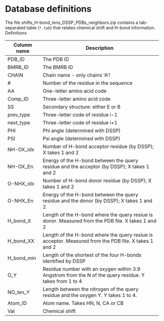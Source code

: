 # Database definitions

The file shifts_H-bond_lens_DSSP_PDBs_neighbors.zip contains a tab-separated table (`*.tab`) that relates chemical shift and H-bond information. 
Definitions

| Column name | Description                                                                                            |
|-------------|--------------------------------------------------------------------------------------------------------|
| PDB_ID      | The PDB ID                                                                                             |
| BMRB_ID     | The BMRB ID                                                                                            |
| CHAIN       | Chain name - only chains 'A'!                                                                          |
| #           | Number of the residue in the sequence                                                                  |
| AA          | One-letter amino acid code                                                                             |
| Comp_ID     | Three-letter amino acid code                                                                           |
| SS          | Secondary structure: either E or B                                                                     |
| prev_type   | Three-letter code of residue i-1                                                                       |
| next_type   | Three-letter code of residue i+1                                                                       |
| PHI         | Phi angle (determined with DSSP)                                                                       |
| PSI         | Psi angle (determined with DSSP)                                                                       |
| NH-OX_idx   | Number of H-bond acceptor residue (by DSSP); X takes 1 and 2                                           |
| NH-OX_En    | Energy of the H-bond between the query residue and the acceptor (by DSSP); X takes 1 and 2             |
| O-NHX_idx   | Number of H-bond donor residue (by DSSP); X takes 1 and 2                                              |
| O-NHX_En    | Energy of the H-bond between the query residue and the donor (by DSSP); X takes 1 and 2                |
| H_bond_X    | Length of the H-bond where the query resiue is donor. Measured from the PDB file. X takes 1 and 2      |
| H_bond_XX   | Length of the H-bond where the query resiue is acceptor. Measured from the PDB file. X takes 1 and 2   |
| H_bond_min  | Length of the shortest of the four H-bonds identified by DSSP                                          |
| O_Y         | Residue number with an oxygen within 3.9 Angstrom from the N of the query residue. Y takes from 1 to 4 |
| NO_len_Y    | Length between the nitrogen of the query residue and the oxygen Y. Y takes 1 to 4.                     |
| Atom_ID     | Atom name. Takes HN, N, CA or CB                                                                       |
| Val         | Chemical shift                                                                                         |

